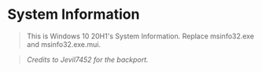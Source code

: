 # System Information

> This is Windows 10 20H1's System Information.
> Replace msinfo32.exe and msinfo32.exe.mui.

> *Credits to Jevil7452 for the backport.*